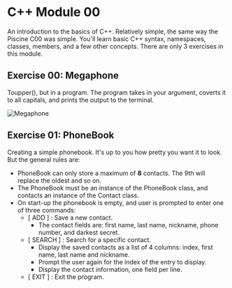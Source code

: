 # C++ Module 00

An introduction to the basics of C++. Relatively simple, the same way the Piscine C00 was simple.
You'll learn basic C++ syntax, namespaces, classes, members, and a few other concepts. There are only 3 exercises in this module.

## Exercise 00: Megaphone
Toupper(), but in a program. The program takes in your argument, coverts it to all capitals, and prints the output to the terminal. 

![Megaphone](https://media.discordapp.net/attachments/989407433858375683/1082515953243406336/Screenshot_2023-03-07_at_12.10.20.png?width=1714&height=374)

## Exercise 01: PhoneBook
Creating a simple phonebook. It's up to you how pretty you want it to look. But the general rules are:
* PhoneBook can only store a maximum of **8** contacts. The 9th will replace the oldest and so on.
* The PhoneBook must be an instance of the PhoneBook class, and contacts an instance of the Contact class.
* On start-up the phonebook is empty, and user is prompted to enter one of three commands:
	* [ ADD ] : Save a new contact.
		* The contact fields are: first name, last name, nickname, phone number, and
darkest secret.
	* [ SEARCH ] : Search for a specific contact.
		* Display the saved contacts as a list of 4 columns: index, first name, last
name and nickname.
		* Prompt the user again for the index of the entry to display.
		* Display the contact information, one field per line.
	* [ EXIT ] : Exit the program.
